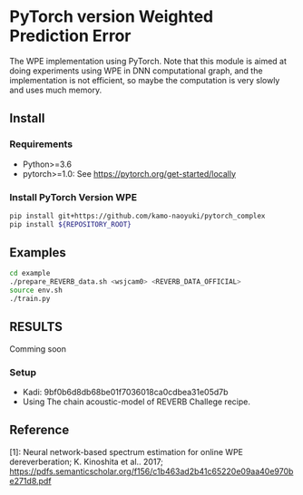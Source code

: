# PyTorch version Weighted Prediction Error

The WPE implementation using PyTorch.
Note that this module is aimed at doing experiments using WPE in DNN computational graph,
and the implementation is not efficient,
so maybe the computation is very slowly and uses much memory.

## Install
### Requirements

- Python>=3.6
- pytorch>=1.0: See https://pytorch.org/get-started/locally


### Install PyTorch Version WPE

```bash
pip install git+https://github.com/kamo-naoyuki/pytorch_complex
pip install ${REPOSITORY_ROOT}
```

## Examples

```bash
cd example
./prepare_REVERB_data.sh <wsjcam0> <REVERB_DATA_OFFICIAL>
source env.sh
./train.py
```

## RESULTS
Comming soon
### Setup
- Kadi: 9bf0b6d8db68be01f7036018ca0cdbea31e05d7b
- Using The chain acoustic-model of REVERB Challege recipe.

## Reference

[1]: Neural network-based spectrum estimation for online WPE dereverberation; K. Kinoshita et al.. 2017; https://pdfs.semanticscholar.org/f156/c1b463ad2b41c65220e09aa40e970be271d8.pdf
